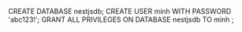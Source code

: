 CREATE DATABASE nestjsdb; 
CREATE USER minh WITH PASSWORD 'abc123!'; 
GRANT ALL PRIVILEGES ON DATABASE nestjsdb TO minh ;
